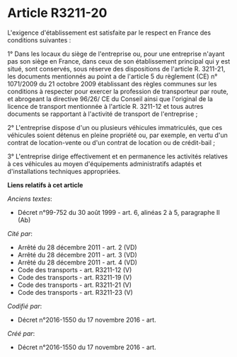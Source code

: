 # Article R3211-20

L'exigence d'établissement est satisfaite par le respect en France des conditions suivantes : 

1° Dans les locaux du siège de l'entreprise ou, pour une entreprise n'ayant pas son siège en France, dans ceux de son
établissement principal qui y est situé, sont conservés, sous réserve des dispositions de l'article R. 3211-21, les documents
mentionnés au point a de l'article 5 du règlement (CE) n° 1071/2009 du 21 octobre 2009 établissant des règles communes sur
les conditions à respecter pour exercer la profession de transporteur par route, et abrogeant la directive 96/26/ CE du
Conseil ainsi que l'original de la licence de transport mentionnée à l'article R. 3211-12 et tous autres documents se
rapportant à l'activité de transport de l'entreprise ; 

2° L'entreprise dispose d'un ou plusieurs véhicules immatriculés, que ces véhicules soient détenus en pleine propriété ou,
par exemple, en vertu d'un contrat de location-vente ou d'un contrat de location ou de crédit-bail ; 

3° L'entreprise dirige effectivement et en permanence les activités relatives à ces véhicules au moyen d'équipements
administratifs adaptés et d'installations techniques appropriées.

**Liens relatifs à cet article**

_Anciens textes_:

  - Décret n°99-752 du 30 août 1999 - art. 6, alinéas 2 à 5, paragraphe II  (Ab)

_Cité par_:

  - Arrêté du 28 décembre 2011 - art. 2 (VD)
  - Arrêté du 28 décembre 2011 - art. 3 (VD)
  - Arrêté du 28 décembre 2011 - art. 4 (VD)
  - Code des transports - art. R3211-12 (V)
  - Code des transports - art. R3211-19 (V)
  - Code des transports - art. R3211-21 (V)
  - Code des transports - art. R3211-23 (V)

_Codifié par_:

  - Décret n°2016-1550 du 17 novembre 2016 - art.

_Créé par_:

  - Décret n°2016-1550 du 17 novembre 2016 - art.

